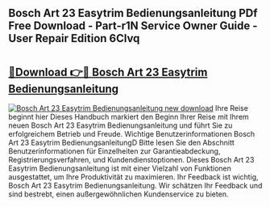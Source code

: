 ## Bosch Art 23 Easytrim Bedienungsanleitung PDf Free Download - Part-r1N Service Owner Guide - User Repair Edition 6Clvq

# <h2><a href="http://df5w817.blite.top/?on=Bosch+Art+23+Easytrim+Bedienungsanleitung">🔗Download 👉🔴 Bosch Art 23 Easytrim Bedienungsanleitung</a></h2>

[![Bosch Art 23 Easytrim Bedienungsanleitung new download](https://i.imgur.com/lujVjoI.png)](http://df5w817.blite.top/?on=Bosch+Art+23+Easytrim+Bedienungsanleitung)
Ihre Reise beginnt hier Dieses Handbuch markiert den Beginn Ihrer Reise mit Ihrem neuen Bosch Art 23 Easytrim Bedienungsanleitung und führt Sie zu erfolgreichem Betrieb und Freude. Wichtige Benutzerinformationen Bosch Art 23 Easytrim BedienungsanleitungD Bitte lesen Sie den Abschnitt Benutzerinformationen für Einzelheiten zur Garantieabdeckung, Registrierungsverfahren, und Kundendienstoptionen. Dieses Bosch Art 23 Easytrim Bedienungsanleitung ist mit einer Vielzahl von Funktionen ausgestattet, um Ihre Produktivität zu maximieren. Ihr Feedback ist wichtig, Bosch Art 23 Easytrim Bedienungsanleitung. Wir schätzen Ihr Feedback und sind bestrebt, einen außergewöhnlichen Kundenservice zu bieten.
